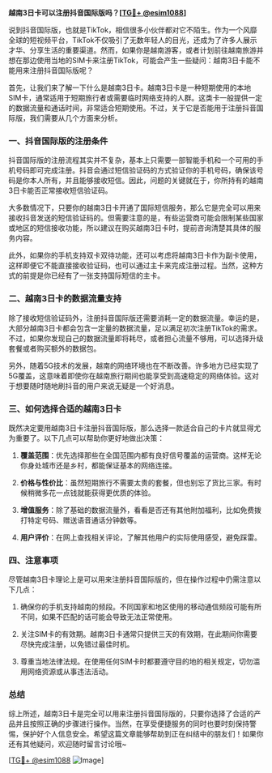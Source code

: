 **越南3日卡可以注册抖音国际版吗？[[TG💪+ @esim1088](https://t.me/s/esim1088)]**

说到抖音国际版，也就是TikTok，相信很多小伙伴都对它不陌生。作为一个风靡全球的短视频平台，TikTok不仅吸引了无数年轻人的目光，还成为了许多人展示才华、分享生活的重要渠道。然而，如果你是越南游客，或者计划前往越南旅游并想在那边使用当地的SIM卡来注册TikTok，可能会产生一些疑问：越南3日卡能不能用来注册抖音国际版呢？

首先，让我们来了解一下什么是越南3日卡。越南3日卡是一种短期使用的本地SIM卡，通常适用于短期旅行者或需要临时网络支持的人群。这类卡一般提供一定的数据流量和通话时间，非常适合短期使用。不过，关于它是否能用于注册抖音国际版，我们需要从几个方面来分析。

### 一、抖音国际版的注册条件

抖音国际版的注册流程其实并不复杂，基本上只需要一部智能手机和一个可用的手机号码即可完成注册。抖音会通过短信验证码的方式验证你的手机号码，确保该号码是你本人所有，并且能够接收短信。因此，问题的关键就在于，你所持有的越南3日卡能否正常接收短信验证码。

大多数情况下，只要你的越南3日卡开通了国际短信服务，那么它是完全可以用来接收抖音发送的短信验证码的。但需要注意的是，有些运营商可能会限制某些国家或地区的短信接收功能，所以建议在购买越南3日卡时，提前咨询清楚其具体的服务内容。

此外，如果你的手机支持双卡双待功能，还可以考虑将越南3日卡作为副卡使用，这样即便它不能直接接收验证码，也可以通过主卡来完成注册过程。当然，这种方式的前提是你已经有了一张支持国际短信的主卡。

### 二、越南3日卡的数据流量支持

除了接收短信验证码外，注册抖音国际版还需要消耗一定的数据流量。幸运的是，大部分越南3日卡都会包含一定量的数据流量，足以满足初次注册TikTok的需求。不过，如果你发现自己的数据流量即将耗尽，或者担心流量不够用，可以选择升级套餐或者购买额外的数据包。

另外，随着5G技术的发展，越南的网络环境也在不断改善。许多地方已经实现了5G覆盖，这意味着即使你在越南旅行期间也能享受到高速稳定的网络体验。这对于想要随时随地刷抖音的用户来说无疑是一个好消息。

### 三、如何选择合适的越南3日卡

既然决定要用越南3日卡注册抖音国际版，那么选择一款适合自己的卡片就显得尤为重要了。以下几点可以帮助你更好地做出决策：

1. **覆盖范围**：优先选择那些在全国范围内都有良好信号覆盖的运营商。这样无论你身处城市还是乡村，都能保证基本的网络连接。
   
2. **价格与性价比**：虽然短期旅行不需要太贵的套餐，但也别忘了货比三家。有时候稍微多花一点钱就能获得更优质的体验。
   
3. **增值服务**：除了基础的数据流量外，看看是否还有其他附加福利，比如免费拨打特定号码、赠送语音通话分钟数等。
   
4. **用户评价**：在网上查找相关评论，了解其他用户的实际使用感受，避免踩雷。

### 四、注意事项

尽管越南3日卡理论上是可以用来注册抖音国际版的，但在操作过程中仍需注意以下几点：

1. 确保你的手机支持越南的频段。不同国家和地区使用的移动通信频段可能有所不同，如果不匹配的话可能会导致无法正常使用。

2. 关注SIM卡的有效期。越南3日卡通常只提供三天的有效期，在此期间你需要尽快完成注册，以免错过最佳时机。

3. 尊重当地法律法规。在使用任何SIM卡时都要遵守目的地的相关规定，切勿滥用网络资源或从事违法活动。

### 总结

综上所述，越南3日卡是完全可以用来注册抖音国际版的，只要你选择了合适的产品并且按照正确的步骤进行操作。当然，在享受便捷服务的同时也要时刻保持警惕，保护好个人信息安全。希望这篇文章能够帮助到正在纠结中的朋友们！如果你还有其他疑问，欢迎随时留言讨论哦~

[[TG💪+ @esim1088](https://t.me/s/esim1088) ![Image](https://i.postimg.cc/4NQfJmqS/Snipaste-2025-05-13-00-14-12.png)]